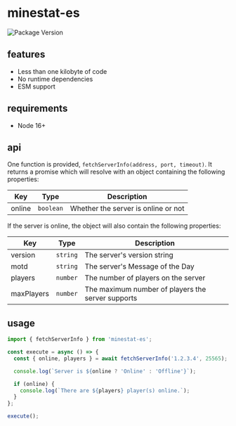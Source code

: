 # minestat-es

![Package Version](https://badge.fury.io/js/minestat-es.svg)

## features

- Less than one kilobyte of code
- No runtime dependencies
- ESM support

## requirements

- Node 16+

## api

One function is provided, `fetchServerInfo(address, port, timeout)`. It returns a promise which will resolve with an object containing the following properties:

| Key    | Type      | Description                         |
| ------ | --------- | ----------------------------------- |
| online | `boolean` | Whether the server is online or not |

If the server is online, the object will also contain the following properties:

| Key        | Type     | Description                                       |
| ---------- | -------- | ------------------------------------------------- |
| version    | `string` | The server's version string                       |
| motd       | `string` | The server's Message of the Day                   |
| players    | `number` | The number of players on the server               |
| maxPlayers | `number` | The maximum number of players the server supports |

## usage

```js
import { fetchServerInfo } from 'minestat-es';

const execute = async () => {
  const { online, players } = await fetchServerInfo('1.2.3.4', 25565);

  console.log(`Server is ${online ? 'Online' : 'Offline'}`);

  if (online) {
    console.log(`There are ${players} player(s) online.`);
  }
};

execute();
```
